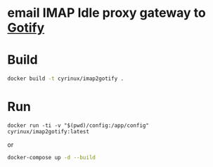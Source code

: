 # email IMAP Idle proxy gateway to [Gotify](https://gotify.net)

# Build

```bash
docker build -t cyrinux/imap2gotify .
```

# Run

```
docker run -ti -v "$(pwd)/config:/app/config" cyrinux/imap2gotify:latest
```

or

```bash
docker-compose up -d --build
```

